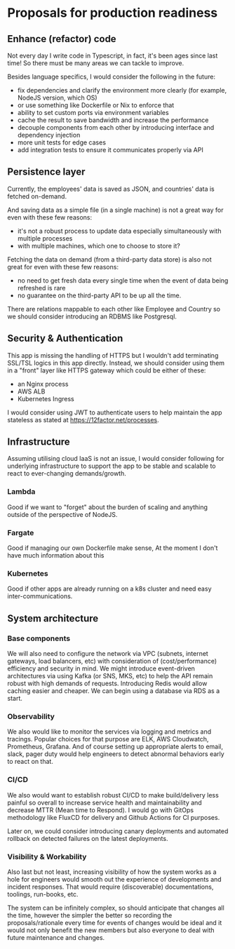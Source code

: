 # Proposals for production readiness

## Enhance (refactor) code

Not every day I write code in Typescript, in fact, it's been ages since last time! So there must be many areas we can tackle to improve.

Besides language specifics, I would consider the following in the future:

- fix dependencies and clarify the environment more clearly (for example, NodeJS version, which OS)
- or use something like Dockerfile or Nix to enforce that
- ability to set custom ports via environment variables
- cache the result to save bandwidth and increase the performance
- decouple components from each other by introducing interface and dependency injection
- more unit tests for edge cases
- add integration tests to ensure it communicates properly via API

## Persistence layer

Currently, the employees' data is saved as JSON, and countries' data is fetched on-demand.

And saving data as a simple file (in a single machine) is not a great way for even with these few reasons:
- it's not a robust process to update data especially simultaneously with multiple processes
- with multiple machines, which one to choose to store it?

Fetching the data on demand (from a third-party data store) is also not great for even with these few reasons:
- no need to get fresh data every single time when the event of data being refreshed is rare
- no guarantee on the third-party API to be up all the time.

There are relations mappable to each other like Employee and Country so we should consider introducing an RDBMS like Postgresql.

## Security & Authentication

This app is missing the handling of HTTPS but I wouldn't add terminating SSL/TSL logics in this app directly.
Instead, we should consider using them in a "front" layer like HTTPS gateway which could be either of these:
- an Nginx process
- AWS ALB
- Kubernetes Ingress

I would consider using JWT to authenticate users to help maintain the app stateless as stated at https://12factor.net/processes.


## Infrastructure

Assuming utilising cloud IaaS is not an issue, I would consider following for underlying infrastructure to support the app to be stable and scalable to react to ever-changing demands/growth.

### Lambda
Good if we want to "forget" about the burden of scaling and anything outside of the perspective of NodeJS.

### Fargate
Good if managing our own Dockerfile make sense,
At the moment I don't have much information about this

### Kubernetes
Good if other apps are already running on a k8s cluster and need easy inter-communications.


## System architecture

### Base components
We will also need to configure the network via VPC (subnets, internet gateways, load balancers, etc) with consideration of (cost/performance) efficiency and security in mind.
We might introduce event-driven architectures via using Kafka (or SNS, MKS, etc) to help the API remain robust with high demands of requests.
Introducing Redis would allow caching easier and cheaper.
We can begin using a database via RDS as a start.

### Observability
We also would like to monitor the services via logging and metrics and tracings.
Popular choices for that purpose are ELK, AWS Cloudwatch, Prometheus, Grafana.
And of course setting up appropriate alerts to email, slack, pager duty would help engineers to detect abnormal behaviors early to react on that.


### CI/CD
We also would want to establish robust CI/CD to make build/delivery less painful so overall to increase service health and maintainability and decrease MTTR (Mean time to Respond). I would go with GitOps methodology like FluxCD for delivery and Github Actions for CI purposes.

Later on, we could consider introducing canary deployments and automated rollback on detected failures on the latest deployments.

### Visibility & Workability
Also last but not least, increasing visibility of how the system works as a hole for engineers would smooth out the experience of developments and incident responses. That would require (discoverable) documentations, toolings, run-books, etc.

The system can be infinitely complex, so should anticipate that changes all the time, however the simpler the better so recording the proposals/rationale every time for events of changes would be ideal and it would not only benefit the new members but also everyone to deal with future maintenance and changes.
